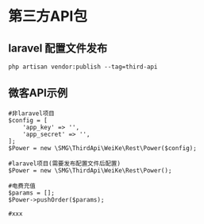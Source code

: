 第三方API包
===

## laravel 配置文件发布
`php artisan vendor:publish --tag=third-api`

## 微客API示例
~~~
#非laravel项目
$config = [
    'app_key' => '',
    'app_secret' => '',
];
$Power = new \SMG\ThirdApi\WeiKe\Rest\Power($config);

#laravel项目(需要发布配置文件后配置)
$Power = new \SMG\ThirdApi\WeiKe\Rest\Power();

#电费充值
$params = [];
$Power->pushOrder($params);

#xxx
~~~
